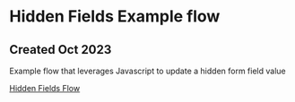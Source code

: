 # Hidden Fields Example flow
## Created Oct 2023

Example flow that leverages Javascript to update a hidden form field value

[Hidden Fields Flow](hidden-fields-example-flow.json)